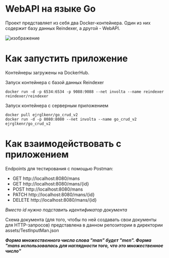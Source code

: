 # WebAPI на языке Go

Проект представляет из себя два Docker-контейнера. Один из них содержит базу данных Reindexer, а другой - WebAPI.

![изображение](https://github.com/Maritornez/Golang_CRUD/assets/62441435/b6f11d0b-837f-4483-9f39-a66587ea395c)


# Как запустить приложение

Контейнеры загружены на DockerHub.

Запуск контейнера с базой данных Reindexer
```
docker run -d -p 6534:6534 -p 9088:9088 --net involta --name reindexer reindexer/reindexer
```
Запуск контейнера с серверным приложением
```
docker pull ejrglkenr/go_crud_v2
docker run -d -p 8080:8080 --net involta --name go_crud_v2 ejrglkenr/go_crud_v2
```

# Как взаимодействовать с приложением

Endpoints для тестирования с помощью Postman:
- GET    http://localhost:8080/mans
- GET    http://localhost:8080/mans/{id}
- POST   http://localhost:8080/mans
- PATCH  http://localhost:8080/mans/{id}
- DELETE http://localhost:8080/mans/{id}

*Вместо id нужно подставить идентификатор документа*


Схема документа (для того, чтобы по ней создавать свои документы для HTTP-запросов) представлена в данном репозитории в директории assets/TestInputMan.json

***Форма множественного числа слова "man" будет "men". Форма "mans использовалась для наглядности того, что это множественное число"***
